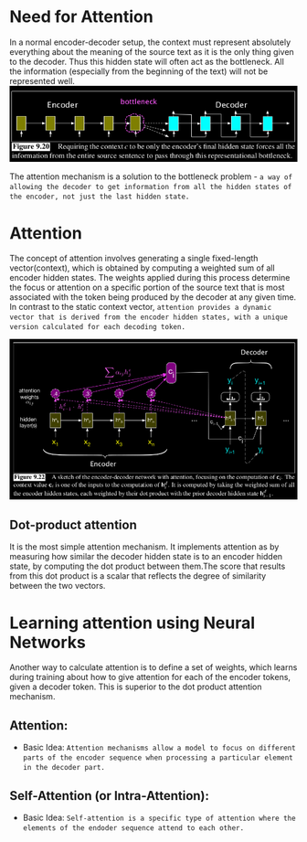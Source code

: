# Need for Attention
In a normal encoder-decoder setup, the context must represent absolutely everything about the meaning of the source text as it is the only thing given to the decoder. Thus this hidden state will often act as the bottleneck. All the information (especially from the beginning of the text) will not be represented well.
![alt text](image-16.png)

The attention mechanism is a solution to the bottleneck problem - `a way of allowing the decoder to get information from all the hidden states of the encoder, not just the last hidden state.`

# Attention
The concept of attention involves generating a single fixed-length vector(context), which is obtained by computing a weighted sum of all encoder hidden states. The weights applied during this process determine the focus or attention on a specific portion of the source text that is most associated with the token being produced by the decoder at any given time. In contrast to the static context vector, `attention provides a dynamic vector that is derived from the encoder hidden states, with a unique version calculated for each decoding token.`

![alt text](image-17.png)

## Dot-product attention
It is the most simple attention mechanism. It implements attention as by measuring how similar the decoder hidden state is to an encoder hidden state, by computing the dot product between them.The score that results from this dot product is a scalar that reflects the degree of similarity between the two vectors.

# Learning attention using Neural Networks
Another way to calculate attention is to define a set of weights, which learns during training about how to give attention for each of the encoder tokens, given a decoder token. This is superior to the dot product attention mechanism.

## Attention:
- Basic Idea: `Attention mechanisms allow a model to focus on different parts of the encoder sequence when processing a particular element in the decoder part.`

## Self-Attention (or Intra-Attention):
- Basic Idea: `Self-attention is a specific type of attention where the elements of the endoder sequence attend to each other.`
